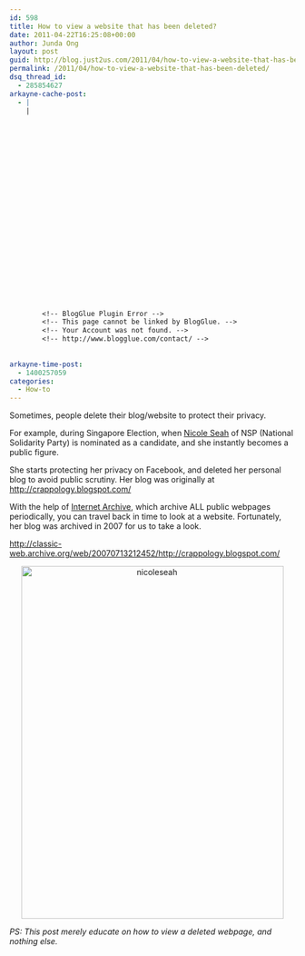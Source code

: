 ```yaml
---
id: 598
title: How to view a website that has been deleted?
date: 2011-04-22T16:25:08+00:00
author: Junda Ong
layout: post
guid: http://blog.just2us.com/2011/04/how-to-view-a-website-that-has-been-deleted/
permalink: /2011/04/how-to-view-a-website-that-has-been-deleted/
dsq_thread_id:
  - 285854627
arkayne-cache-post:
  - |
    |
        
        
        
        
        
        
        
        
        
        
        
        
        
        
        
        
        
        
        
        
        
        
        
        <!-- BlogGlue Plugin Error -->
        <!-- This page cannot be linked by BlogGlue. -->
        <!-- Your Account was not found. -->
        <!-- http://www.blogglue.com/contact/ -->
        
        
arkayne-time-post:
  - 1400257059
categories:
  - How-to
---
```

Sometimes, people delete their blog/website to protect their privacy.

For example, during Singapore Election, when <a href="https://www.facebook.com/nicoleseahnsp" onclick="__gaTracker('send', 'event', 'outbound-article', 'https://www.facebook.com/nicoleseahnsp', 'Nicole Seah');">Nicole Seah</a> of NSP (National Solidarity Party) is nominated as a candidate, and she instantly becomes a public figure. 

She starts protecting her privacy on Facebook, and deleted her personal blog to avoid public scrutiny. Her blog was originally at <a href="http://crappology.blogspot.com/" onclick="__gaTracker('send', 'event', 'outbound-article', 'http://crappology.blogspot.com/', 'http://crappology.blogspot.com/');">http://crappology.blogspot.com/</a>

With the help of <a href="http://www.archive.org/" onclick="__gaTracker('send', 'event', 'outbound-article', 'http://www.archive.org/', 'Internet Archive');">Internet Archive</a>, which archive ALL public webpages periodically, you can travel back in time to look at a website. Fortunately, her blog was archived in 2007 for us to take a look.

<a href="http://classic-web.archive.org/web/20070713212452/http://crappology.blogspot.com/" onclick="__gaTracker('send', 'event', 'outbound-article', 'http://classic-web.archive.org/web/20070713212452/http://crappology.blogspot.com/', 'http://classic-web.archive.org/web/20070713212452/http://crappology.blogspot.com/');" title="http://classic-web.archive.org/web/20070713212452/http://crappology.blogspot.com/">http://classic-web.archive.org/web/20070713212452/http://crappology.blogspot.com/</a>

<p align="center">
  <a href="http://blog.just2us.com/wp-content/uploads/2011/04/nicoleseah.png" onclick="__gaTracker('send', 'event', 'outbound-article', 'http://blog.just2us.com/wp-content/uploads/2011/04/nicoleseah.png', '');"><img style="background-image: none; border-bottom: 0px; border-left: 0px; padding-left: 0px; padding-right: 0px; display: inline; border-top: 0px; border-right: 0px; padding-top: 0px" title="nicoleseah" border="0" alt="nicoleseah" src="http://blog.just2us.com/wp-content/uploads/2011/04/nicoleseah_thumb.png" width="462" height="621" /></a>
</p>

_PS: This post merely educate on how to view a deleted webpage, and nothing else._

<div style="font-size:0px;height:0px;line-height:0px;margin:0;padding:0;clear:both">
</div>
